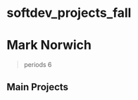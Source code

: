 softdev_projects_fall
========================
Mark Norwich
=====================
> periods 6

Main Projects
-------------------
